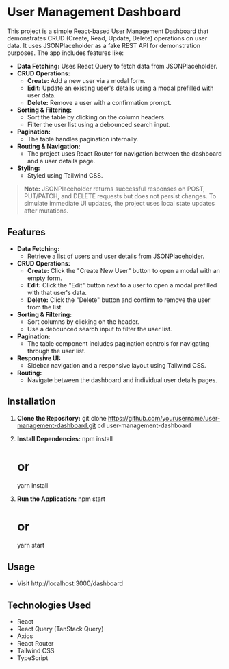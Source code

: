 # User Management Dashboard

This project is a simple React-based User Management Dashboard that demonstrates CRUD (Create, Read, Update, Delete) operations on user data. It uses JSONPlaceholder as a fake REST API for demonstration purposes. The app includes features like:

- **Data Fetching:** Uses React Query to fetch data from JSONPlaceholder.
- **CRUD Operations:**
  - **Create:** Add a new user via a modal form.
  - **Edit:** Update an existing user's details using a modal prefilled with user data.
  - **Delete:** Remove a user with a confirmation prompt.
- **Sorting & Filtering:**
  - Sort the table by clicking on the column headers.
  - Filter the user list using a debounced search input.
- **Pagination:**
  - The table handles pagination internally.
- **Routing & Navigation:**
  - The project uses React Router for navigation between the dashboard and a user details page.
- **Styling:**
  - Styled using Tailwind CSS.

> **Note:** JSONPlaceholder returns successful responses on POST, PUT/PATCH, and DELETE requests but does not persist changes. To simulate immediate UI updates, the project uses local state updates after mutations.



## Features

- **Data Fetching:**
  - Retrieve a list of users and user details from JSONPlaceholder.
- **CRUD Operations:**
  - **Create:** Click the "Create New User" button to open a modal with an empty form.
  - **Edit:** Click the "Edit" button next to a user to open a modal prefilled with that user's data.
  - **Delete:** Click the "Delete" button and confirm to remove the user from the list.
- **Sorting & Filtering:**
  - Sort columns by clicking on the header.
  - Use a debounced search input to filter the user list.
- **Pagination:**
  - The table component includes pagination controls for navigating through the user list.
- **Responsive UI:**
  - Sidebar navigation and a responsive layout using Tailwind CSS.
- **Routing:**
  - Navigate between the dashboard and individual user details pages.

## Installation

1. **Clone the Repository:**
   git clone https://github.com/yourusername/user-management-dashboard.git
   cd user-management-dashboard

2. **Install Dependencies:**
   npm install
   # or
   yarn install

3. **Run the Application:**
   npm start
   # or
   yarn start


## Usage

- Visit http://localhost:3000/dashboard


## Technologies Used
- React
- React Query (TanStack Query)
- Axios
- React Router
- Tailwind CSS
- TypeScript
